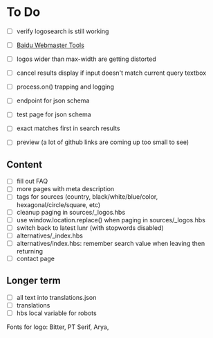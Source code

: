 # To Do

- [ ] verify logosearch is still working
- [ ] [Baidu Webmaster Tools](https://www.dragonmetrics.com/how-to-optimize-your-site-with-baidu-webmaster-tools/)


- [ ] logos wider than max-width are getting distorted
- [ ] cancel results display if input doesn't match current query textbox
- [ ] process.on() trapping and logging
- [ ] endpoint for json schema
- [ ] test page for json schema
- [ ] exact matches first in search results
- [ ] preview (a lot of github links are coming up too small to see)

## Content

- [ ] fill out FAQ
- [ ] more pages with meta description
- [ ] tags for sources (country, black/white/blue/color, hexagonal/circle/square, etc)
- [ ] cleanup paging in sources/_logos.hbs
- [ ] use window.location.replace() when paging in sources/_logos.hbs
- [ ] switch back to latest lunr (with stopwords disabled)
- [ ] alternatives/_index.hbs
- [ ] alternatives/index.hbs: remember search value when leaving then returning
- [ ] contact page

## Longer term

- [ ] all text into translations.json
- [ ] translations
- [ ] hbs local variable for robots

Fonts for logo: Bitter, PT Serif, Arya,
